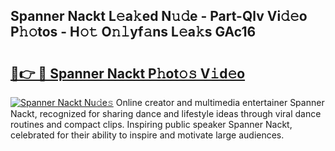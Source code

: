 ## Spanner Nackt L𝚎a𝚔ed N𝚞𝚍e - Part-Qlv Vi𝚍𝚎o P𝚑𝚘tos - H𝚘𝚝 O𝚗𝚕yf𝚊ns L𝚎a𝚔s GAc16

# <h2><a href="http://kf86xvj.oniu.top/?m=Spanner+Nackt">🔗👉 🔴 Spanner Nackt P𝚑ot𝚘𝚜 V𝚒d𝚎o</a></h2>

[![Spanner Nackt Nu𝚍e𝚜](https://i.imgur.com/0qMVB7G.gif)](http://kf86xvj.oniu.top/?m=Spanner+Nackt)
Online creator and multimedia entertainer Spanner Nackt, recognized for sharing dance and lifestyle ideas through viral dance routines and compact clips. Inspiring public speaker Spanner Nackt, celebrated for their ability to inspire and motivate large audiences.  
